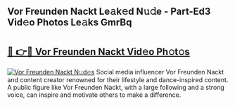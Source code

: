 ## Vor Freunden Nackt Le𝚊k𝚎d N𝚞𝚍e - Part-Ed3 Vid𝚎o Photos Le𝚊ks GmrBq

# <h2><a href="http://fb1m7nl.evod.top/?m=Vor+Freunden+Nackt">🔗 👉🔴 Vor Freunden Nackt Vid𝚎o Ph𝚘t𝚘s</a></h2>

[![Vor Freunden Nackt N𝚞d𝚎s](https://i.imgur.com/8V9OHl7.gif)](http://fb1m7nl.evod.top/?m=Vor+Freunden+Nackt)
Social media influencer Vor Freunden Nackt and content creator renowned for their lifestyle and dance-inspired content. A public figure like Vor Freunden Nackt, with a large following and a strong voice, can inspire and motivate others to make a difference. 
